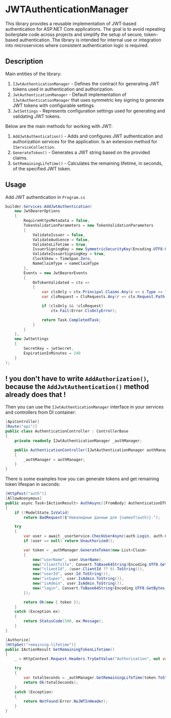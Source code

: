 # JWTAuthenticationManager

This library provides a reusable implementation of JWT-based authentication for ASP.NET Core applications. The goal is to avoid repeating boilerplate code across projects and simplify the setup of secure, token-based authentication. The library is intended for internal use or integration into microservices where consistent authentication logic is required.

## Description
Main entities of the library:
1. `IJwtAuthenticationManager` - Defines the contract for generating JWT tokens used in authentication and authorization.
2. `JwtAuthenticationManager` - Default implementation of `IJwtAuthenticationManager` that uses symmetric key signing to generate JWT tokens with configurable settings.
3. `JwtSettings` - Represents configuration settings used for generating and validating JWT tokens.

Below are the main methods for working with JWT:
1. `AddJwtAuthentication()` - Adds and configures JWT authentication and authorization services for the application. Is an extension method for `IServiceCollection`.
2. `GenerateToken()` - Generates a JWT string based on the provided claims.
3. `GetRemainingLifeTime()` - Calculates the remaining lifetime, in seconds, of the specified JWT token.

## Usage
Add JWT authentication in `Program.cs`
```csharp
builder.Services.AddJwtAuthentication(
    new JwtBearerOptions
    {
        RequireHttpsMetadata = false,
        TokenValidationParameters = new TokenValidationParameters
        {
            ValidateIssuer = false,
            ValidateAudience = false,
            ValidateLifetime = true,
            IssuerSigningKey = new SymmetricSecurityKey(Encoding.UTF8.GetBytes(jwtSecret)),
            ValidateIssuerSigningKey = true,
            ClockSkew = TimeSpan.Zero,
            NameClaimType = nameClaimType
        },
        Events = new JwtBearerEvents
        {
            OnTokenValidated = ctx =>
            {
                var clsOnly = ctx.Principal.Claims.Any(c => c.Type == "clsOnly" && c.Value == "true");
                var clsRequest = ClsRequests.Any(r => ctx.Request.Path.Value?.StartsWith(r) ?? false);

                if (clsOnly && !clsRequest)
                    ctx.Fail(Error.ClsOnlyError);

                return Task.CompletedTask;
            }
        }
    }, 
    new JwtSettings
    {
        SecretKey = jwtSecret,
        ExpirationInMinutes = 240
    }
);
```
**! you don't have to write `AddAuthorization()`, because the `AddJwtAuthentication()` method already does that !**
---
Then you can use the `IJwtAuthenticationManager` interface in your services and controllers from DI container:
```csharp
[ApiController]
[Route("api")]   
public class AuthenticationController : ControllerBase
{
    private readonly IJwtAuthenticationManager _authManager;

    public AuthenticationController(IJwtAuthenticationManager authManager)
    {
        _authManager = authManager;
    }
}
```
There is some examples how you can generate tokens and get remaining token lifespan in seconds:
```csharp
[HttpPost("auth")]
[AllowAnonymous]       
public async Task<IActionResult> AuthAsync([FromBody] AuthenticationDTOModel auth, CancellationToken cancellationToken)
{
    if (!ModelState.IsValid) 
        return BadRequest($"Невалидные данные для {nameof(auth)}.");

    try
    {
        var user = await _userServiсe.CheckUserAsync(auth.Login, auth.ClientTitle, auth.Password, cancellationToken);
        if (user == null) return Unauthorized();

        var token = _authManager.GenerateToken(new List<Claim>
        {
            new("userName", user.UserName),
            new("clientTitle", Convert.ToBase64String(Encoding.UTF8.GetBytes(string.IsNullOrEmpty(user.ClientTitle) ? "" : user.ClientTitle))),
            new("clientId", (user.ClientId ?? 0).ToString()),
            new("userId", user.Id.ToString()),
            new("isSuper", user.IsAdmin.ToString()),
            new("isAdmin", user.IsAdmin.ToString()),
            new("login", Convert.ToBase64String(Encoding.UTF8.GetBytes(user.UserName))),
        });

        return Ok(new { token });
    }
    catch (Exception ex)
    {
        return StatusCode(500, ex.Message);
    }
}

[Authorize]
[HttpGet("remaining-lifetime")]
public IActionResult GetRemainingTokenLifetime()
{
    _ = HttpContext.Request.Headers.TryGetValue("Authorization", out var token);

    try
    {
        var totalSeconds = _authManager.GetRemainingLifeTime(token.ToString());
        return Ok(totalSeconds);
    }
    catch (Exception)
    {
        return NotFound(Error.NoJWTInHeader);
    }
}
```
